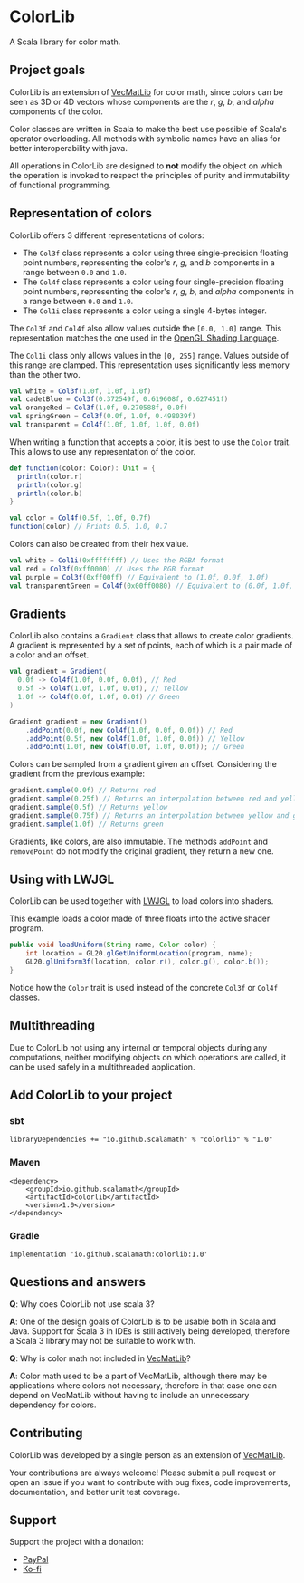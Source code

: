 
# ColorLib

A Scala library for color math.

## Project goals

ColorLib is an extension of [VecMatLib](https://github.com/ScalaMath/VecMatLib) for color math, since colors can be seen as 3D or 4D vectors whose components are the *r*, *g*, *b*, and *alpha* components of the color.

Color classes are written in Scala to make the best use possible of Scala's operator overloading.
All methods with symbolic names have an alias for better interoperability with java.

All operations in ColorLib are designed to **not** modify the object on which the operation is invoked to respect the principles of purity and immutability of functional programming.

## Representation of colors

ColorLib offers 3 different representations of colors:

* The `Col3f` class represents a color using three single-precision floating point numbers, representing the color's *r*, *g*, and *b* components in a range between `0.0` and `1.0`.
* The `Col4f` class represents a color using four single-precision floating point numbers, representing the color's *r*, *g*, *b*, and *alpha* components in a range between `0.0` and `1.0`.
* The `Col1i` class represents a color using a single 4-bytes integer.

The `Col3f` and `Col4f` also allow values outside the `[0.0, 1.0]` range.
This representation matches the one used in the [OpenGL Shading Language](https://www.khronos.org/opengl/wiki/Data_Type_(GLSL)).

The `Col1i` class only allows values in the `[0, 255]` range.
Values outside of this range are clamped.
This representation uses significantly less memory than the other two.

```scala
val white = Col3f(1.0f, 1.0f, 1.0f)
val cadetBlue = Col3f(0.372549f, 0.619608f, 0.627451f)
val orangeRed = Col3f(1.0f, 0.270588f, 0.0f)
val springGreen = Col3f(0.0f, 1.0f, 0.498039f)
val transparent = Col4f(1.0f, 1.0f, 1.0f, 0.0f)
```

When writing a function that accepts a color, it is best to use the `Color` trait.
This allows to use any representation of the color.

```scala
def function(color: Color): Unit = {
  println(color.r)
  println(color.g)
  println(color.b)
}

val color = Col4f(0.5f, 1.0f, 0.7f)
function(color) // Prints 0.5, 1.0, 0.7
```

Colors can also be created from their hex value.

```scala
val white = Col1i(0xffffffff) // Uses the RGBA format
val red = Col3f(0xff0000) // Uses the RGB format
val purple = Col3f(0xff00ff) // Equivalent to (1.0f, 0.0f, 1.0f)
val transparentGreen = Col4f(0x00ff0080) // Equivalent to (0.0f, 1.0f, 0.0f, 0.5f)
```

## Gradients

ColorLib also contains a `Gradient` class that allows to create color gradients.
A gradient is represented by a set of points, each of which is a pair made of a color and an offset.

```scala
val gradient = Gradient(
  0.0f -> Col4f(1.0f, 0.0f, 0.0f), // Red
  0.5f -> Col4f(1.0f, 1.0f, 0.0f), // Yellow
  1.0f -> Col4f(0.0f, 1.0f, 0.0f) // Green
)
```

```java
Gradient gradient = new Gradient()
    .addPoint(0.0f, new Col4f(1.0f, 0.0f, 0.0f)) // Red
    .addPoint(0.5f, new Col4f(1.0f, 1.0f, 0.0f)) // Yellow
    .addPoint(1.0f, new Col4f(0.0f, 1.0f, 0.0f)); // Green
```

Colors can be sampled from a gradient given an offset. Considering the gradient from the previous example:

```scala
gradient.sample(0.0f) // Returns red
gradient.sample(0.25f) // Returns an interpolation between red and yellow
gradient.sample(0.5f) // Returns yellow
gradient.sample(0.75f) // Returns an interpolation between yellow and green
gradient.sample(1.0f) // Returns green
```

Gradients, like colors, are also immutable.
The methods `addPoint` and `removePoint` do not modify the original gradient, they return a new one.

## Using with LWJGL

ColorLib can be used together with [LWJGL](https://lwjgl.org) to load colors into shaders.

This example loads a color made of three floats into the active shader program.

```Java
public void loadUniform(String name, Color color) {
    int location = GL20.glGetUniformLocation(program, name);
    GL20.glUniform3f(location, color.r(), color.g(), color.b());
}
```

Notice how the `Color` trait is used instead of the concrete `Col3f` or `Col4f` classes.

## Multithreading

Due to ColorLib not using any internal or temporal objects during any computations, neither modifying objects on which operations are called, it can be used safely in a multithreaded application.

## Add ColorLib to your project

### sbt

```
libraryDependencies += "io.github.scalamath" % "colorlib" % "1.0"
```

### Maven

```
<dependency>
    <groupId>io.github.scalamath</groupId>
    <artifactId>colorlib</artifactId>
    <version>1.0</version>
</dependency>
```

### Gradle

```
implementation 'io.github.scalamath:colorlib:1.0'
```

## Questions and answers

**Q**: Why does ColorLib not use scala 3?

**A**: One of the design goals of ColorLib is to be usable both in Scala and Java. Support for Scala 3 in IDEs is still actively being developed, therefore a Scala 3 library may not be suitable to work with.

**Q**: Why is color math not included in [VecMatLib](https://github.com/ScalaMath/VecMatLib)?

**A**: Color math used to be a part of VecMatLib, although there may be applications where colors not necessary, therefore in that case one can depend on VecMatLib without having to include an unnecessary dependency for colors.

## Contributing

ColorLib was developed by a single person as an extension of [VecMatLib](https://github.com/ScalaMath/VecMatLib).

Your contributions are always welcome! Please submit a pull request or open an issue if you want to contribute with bug
fixes, code improvements, documentation, and better unit test coverage.

## Support

Support the project with a donation:

* [PayPal](https://paypal.me/hexagonnico)
* [Ko-fi](https://ko-fi.com/HexagonNico)